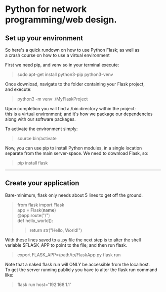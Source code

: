 # Python for network programming/web design.

## Set up your environment

So here's a quick rundown on how to use Python Flask; as well as  
a crash course on how to use a virtual environment  

First we need pip, and venv so in your terminal execute:  

> sudo apt-get install python3-pip python3-venv

Once download, navigate to the folder containing your Flask project,  
and execute:

> python3 -m venv ./MyFlaskProject

Upon completion you will find a /bin directory within the project:  
this is a virtual environment; and it's how we package our dependencies  
along with our software packages.

To activate the environment simply:

> source bin/activate


Now, you can use pip to install Python modules, in a single location
separate from the main server-space. We need to download Flask, so:

> pip install flask

----------------------------------------------------------------------

## Create your application

Bare-minimum, flask only needs about 5 lines to get off the ground.

> from flask import Flask  
> app = Flask(__name__)  
> @app.route("/")  
> def hello_world():  
>> return str("Hello, World!")

With these lines saved to a .py file the next step is to alter the shell  
variable $FLASK_APP to point to the file; and then run flask.

> export FLASK_APP=/path/to/FlaskApp.py
> flask run

Note that a naked flask run will ONLY be accessible from the localhost.  
To get the server running publicly you have to alter the flask run command like:

> flask run host='192.168.1.1'

